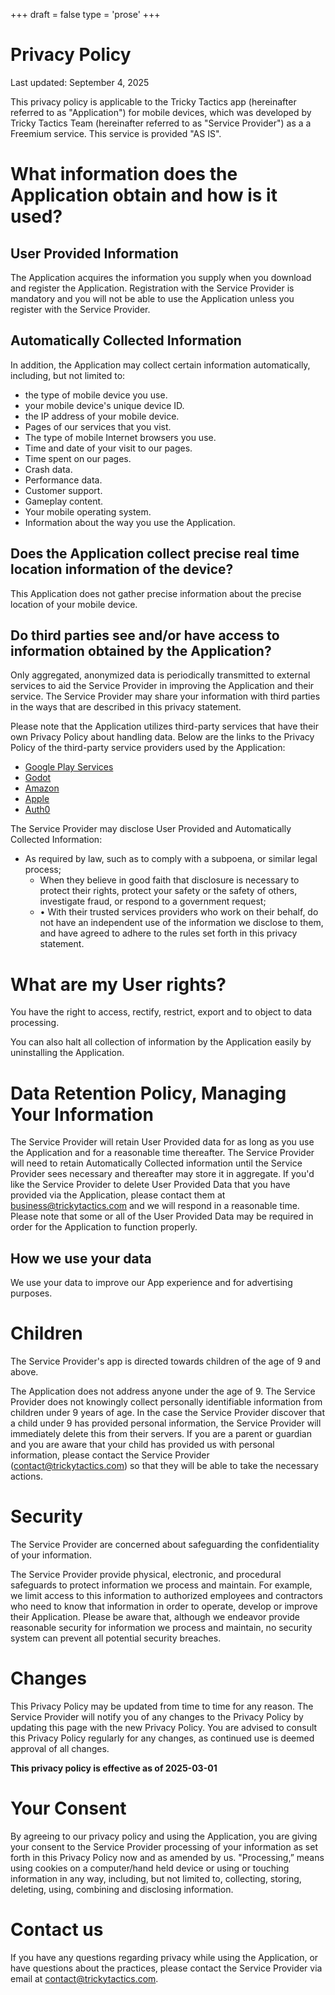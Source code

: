 ﻿+++
draft = false
type = 'prose'
+++

# Privacy Policy

Last updated: September 4, 2025

This privacy policy is applicable to the Tricky Tactics app (hereinafter referred to as "Application") for mobile devices, which was developed by Tricky Tactics Team (hereinafter referred to as "Service Provider") as a a Freemium service. This service is provided "AS IS".

# What information does the Application obtain and how is it used?

## User Provided Information

The Application acquires the information you supply when you download and register the Application. Registration with the Service Provider is mandatory and you will not be able to use the Application unless you register with the Service Provider.

## Automatically Collected Information

In addition, the Application may collect certain information automatically, including, but not limited to:

- the type of mobile device you use.
- your mobile device's unique device ID.
- the IP address of your mobile device.
- Pages of our services that you vist.
- The type of mobile Internet browsers you use.
- Time and date of your visit to our pages.
- Time spent on our pages.
- Crash data.
- Performance data.
- Customer support.
- Gameplay content.
- Your mobile operating system.
- Information about the way you use the Application.

## Does the Application collect precise real time location information of the device?

This Application does not gather precise information about the precise location of your mobile device.

## Do third parties see and/or have access to information obtained by the Application?

Only aggregated, anonymized data is periodically transmitted to external services to aid the Service Provider in improving the Application and their service. The Service Provider may share your information with third parties in the ways that are described in this privacy statement.

Please note that the Application utilizes third-party services that have their own Privacy Policy about handling data. Below are the links to the Privacy Policy of the third-party service providers used by the Application:

- [Google Play Services](https://play.google.com/about/play-terms/)
- [Godot](https://godotengine.org/privacy-policy/)
- [Amazon](https://aws.amazon.com/privacy/)
- [Apple](https://www.apple.com/legal/privacy/en-ww/)
- [Auth0](https://auth0.com/docs/secure/data-privacy-and-compliance)

The Service Provider may disclose User Provided and Automatically Collected Information:

- As required by law, such as to comply with a subpoena, or similar legal process;
    - When they believe in good faith that disclosure is necessary to protect their rights, protect your safety or the safety of others, investigate fraud, or respond to a government request;
    - • With their trusted services providers who work on their behalf, do not have an independent use of the information we disclose to them, and have agreed to adhere to the rules set forth in this privacy statement.

# What are my User rights?

You have the right to access, rectify, restrict, export and to object to data processing.

You can also halt all collection of information by the Application easily by uninstalling the Application.

# Data Retention Policy, Managing Your Information

The Service Provider will retain User Provided data for as long as you use the Application and for a reasonable time thereafter. The Service Provider will need to retain Automatically Collected information until the Service Provider sees necessary and thereafter may store it in aggregate. If you'd like the Service Provider to delete User Provided Data that you have provided via the Application, please contact them at business@trickytactics.com and we will respond in a reasonable time. Please note that some or all of the User Provided Data may be required in order for the Application to function properly.

## How we use your data

We use your data to improve our App experience and for advertising purposes.

# Children

The Service Provider's app is directed towards children of the age of 9 and above.

The Application does not address anyone under the age of 9. The Service Provider does not knowingly collect personally identifiable information from children under 9 years of age. In the case the Service Provider discover that a child under 9 has provided personal information, the Service Provider will immediately delete this from their servers. If you are a parent or guardian and you are aware that your child has provided us with personal information, please contact the Service Provider (contact@trickytactics.com) so that they will be able to take the necessary actions.

# Security

The Service Provider are concerned about safeguarding the confidentiality of your information.

The Service Provider provide physical, electronic, and procedural safeguards to protect information we process and maintain. For example, we limit access to this information to authorized employees and contractors who need to know that information in order to operate, develop or improve their Application. Please be aware that, although we endeavor provide reasonable security for information we process and maintain, no security system can prevent all potential security breaches.

# Changes

This Privacy Policy may be updated from time to time for any reason. The Service Provider will notify you of any changes to the Privacy Policy by updating this page with the new Privacy Policy. You are advised to consult this Privacy Policy regularly for any changes, as continued use is deemed approval of all changes.

**This privacy policy is effective as of 2025-03-01**

# Your Consent

By agreeing to our privacy policy and using the Application, you are giving your consent to the Service Provider processing of your information as set forth in this Privacy Policy now and as amended by us. "Processing,” means using cookies on a computer/hand held device or using or touching information in any way, including, but not limited to, collecting, storing, deleting, using, combining and disclosing information.



# Contact us

If you have any questions regarding privacy while using the Application, or have questions about the practices, please contact the Service Provider via email at contact@trickytactics.com.
